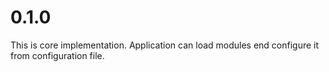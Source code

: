 # 0.1.0

This is core implementation. Application can load modules end configure it from configuration file.